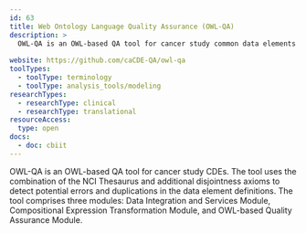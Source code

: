 ```yaml
---
id: 63
title: Web Ontology Language Quality Assurance (OWL-QA)
description: >
  OWL-QA is an OWL-based QA tool for cancer study common data elements (CDEs). The tool uses the combination of the NCI Thesaurus and additional disjointness axioms to detect potential errors and duplications in the data element definitions. 
  
website: https://github.com/caCDE-QA/owl-qa
toolTypes:
  - toolType: terminology
  - toolType: analysis_tools/modeling
researchTypes:
  - researchType: clinical
  - researchType: translational
resourceAccess:
  type: open
docs:
  - doc: cbiit
---
```

OWL-QA is an OWL-based QA tool for cancer study CDEs. The tool uses the combination of the NCI Thesaurus and additional disjointness axioms to detect potential errors and duplications in the data element definitions. The tool comprises three modules: Data Integration and Services Module, Compositional Expression Transformation Module, and OWL-based Quality Assurance Module.
